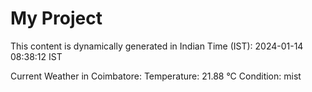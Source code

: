 # My Project

This content is dynamically generated in Indian Time (IST): 2024-01-14 08:38:12 IST


Current Weather in Coimbatore:
Temperature: 21.88 °C
Condition: mist
